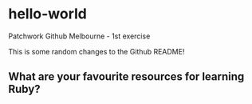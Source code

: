 # hello-world
Patchwork Github Melbourne - 1st exercise

This is some random changes to the Github README!

## What are your favourite resources for learning Ruby?
